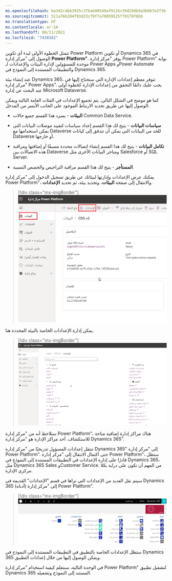 ```yaml
---
ms.openlocfilehash: ba342c4bb3925c37bab00549af9126c39d29db9a3b0b7e2f3bfb4e4d0ca2150e
ms.sourcegitcommit: 511a76b204f93d23cf9f7a70059525f79170f6bb
ms.translationtype: HT
ms.contentlocale: ar-SA
ms.lasthandoff: 08/11/2021
ms.locfileid: "7438362"
---
```

تتمثل الخطوة الأولى لبدء أي تكوين Power Platform أو تكوين Dynamics 365 في الوصول إلى "مركز إدارة **Power Platform"**. يوفر "مركز إدارة Power Platform" بوابة موحدة للمسؤولين لإدارة البيئات والإعدادات لـ Power Apps وPower Automate والتطبيقات المستندة إلى النموذج في Dynamics
365.

عند إنشاء بيئة Dynamics 365، تتوفر معظم إعدادات الإدارة التي ستحتاج إليها في "مركز إدارة Power Apps". يجب عليك دائمًا التحقق من إعدادات الإدارة كخطوة أولى عند البحث عن إدارة Microsoft Dataverse.

كما هو موضح في الشكل التالي، يتم تجميع الإعدادات في الفئات العامة التالية ويمكن الوصول إليها عن طريق تحديد الارتباط الموجود على الجانب الأيسر من المدخل.

-   **البيئات** - يسرد هذا القسم جميع حالات Common Data Service.

-   **سياسات البيانات** - يتيح لك هذا القسم إعداد سياسات لتقييد موصلات البيانات التي يمكن استخدامها مع Dataverse للحد من البيانات التي يمكن أن تتدفق إلى كيانات Dataverse أو خارجها.

-   **تكامل البيانات** - يتيح لك هذا القسم إنشاء اتصالات محددة مسبقًا أو إضافتها ومراقبة هذه الاتصالات بين Dataverse ومتاجر البيانات الأخرى مثل Salesforce أو SQL Server.

-   **المستأجر** - يتيح لك هذا القسم مراقبة التراخيص والحصص النسبية.

 يمكنك عرض الإعدادات وإدارتها لبيئاتك عن طريق تسجيل الدخول إلى "مركز إدارة Power Platform"، والانتقال إلى صفحة **البيئات**، وتحديد بيئة، ثم تحديد **الإعدادات**.

> [!div class="mx-imgBorder"]
> ![البيئات في مركز إدارة Power Platform](../media/m1-environment.png)

يمكن إدارة الإعدادات الخاصة بالبيئة المحددة هنا.

> [!div class="mx-imgBorder"]
> ![قسم الإعدادات لبيئة ما](../media/m1-admin-center.png)

ستلاحظ أنه من "مركز إدارة Power Platform"، هناك مراكز إدارة إضافية متاحة للاستكشاف. أحد مراكز الإدارة هو "مركز إدارة Dynamics 365".

تنتقل إعدادات المسؤول تدريجيًا من "مركز إدارة Dynamics 365" إلى "مركز إدارة Power Platform". حتى اكتمال الانتقال إلى "مركز إدارة Power Platform"، ستظل قادرًا على إدارة الإعدادات في التطبيقات المستندة إلى النموذج في Dynamics 365، مثل Dynamics 365 Sales وCustomer Service. من المهم أن تكون على دراية بكلا مركزي الإدارة.

سيتم نقل العديد من الإعدادات التي تراها في قسم "الإعدادات" القديمة في Dynamics 365 (أدناه) إلى "مركز إدارة Power Platform".

> [!div class="mx-imgBorder"]
> ![إعدادات Dynamics 365](../media/m1-dynamics-365-admin.png)

ستظل الإعدادات الخاصة بالتطبيق في التطبيقات المستندة إلى النموذج في Dynamics 365 ويمكن الوصول إليها من خلال إعدادات التطبيق. 

في الوحدة التالية، سنتعلم كيفية استخدام "مركز إدارة Power Platform" لتشغيل تطبيق Dynamics 365 المستند إلى النموذج وتشغيله.
